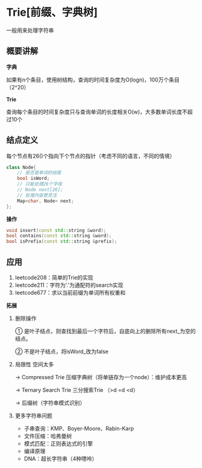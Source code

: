 <!--
 * @Author: five-5
 * @Date: 2019-07-09 15:09:56
 * @Description: 若干个
 * @LastEditTime: 2019-07-09 16:51:19
 -->
# Trie[前缀、字典树]
一般用来处理字符串

## 概要讲解
**字典**

如果有n个条目，使用树结构，查询的时间复杂度为O(logn)，100万个条目（2^20）

**Trie**

查询每个条目的时间复杂度只与查询单词的长度相关O(w)，大多数单词长度不超过10个

## 结点定义
每个节点有26()个指向下个节点的指针（考虑不同的语言，不同的情境）
``` c++
class Node{
    // 是否是单词的结尾
    bool isWord;
    // 只能处理26个字母
    // Node next[26];
    // 处理内容更灵活
    Map<char, Node> next;
};
```
**操作**
``` c++
void insert(const std::string &word);
bool contains(const std::string &word);
bool isPrefix(const std::string &prefix);
```

## 应用
1. leetcode208：简单的Trie的实现
2. leetcode211：字符为'.'为通配符的search实现
3. leetcode677：求以当前前缀为单词所有权重和

**拓展**
1. 删除操作

    ① 是叶子结点，则查找到最后一个字符后，自底向上的删除所有next_为空的结点。

    ② 不是叶子结点，将isWord_改为false
2. 局限性
空间太多

    -> Compressed Trie 压缩字典树（将单链存为一个node）：维护成本更高

    -> Ternary Search Trie 三分搜索Trie
    （>d =d <d）

    -> 后缀树（字符串模式识别）

3. 更多字符串问题
    - 子串查询：KMP、Boyer-Moore、Rabin-Karp
    - 文件压缩：哈弗曼树
    - 模式匹配：正则表达式的引擎
    - 编译原理
    - DNA：超长字符串（4种嘌呤）